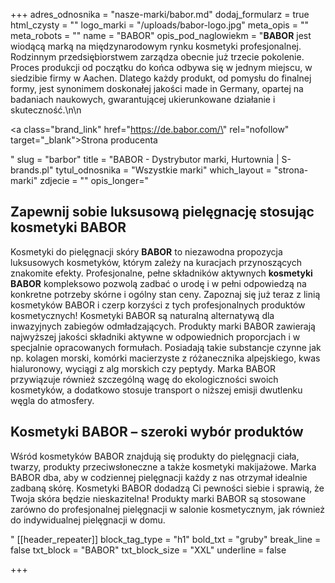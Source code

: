 +++
adres_odnosnika = "nasze-marki/babor.md"
dodaj_formularz = true
html_czysty = ""
logo_marki = "/uploads/babor-logo.jpg"
meta_opis = ""
meta_robots = ""
name = "BABOR"
opis_pod_naglowiekm = "**BABOR** jest wiodącą marką na międzynarodowym rynku kosmetyki profesjonalnej. Rodzinnym przedsiębiorstwem zarządza obecnie już trzecie pokolenie. Proces produkcji od początku do końca odbywa się w jednym miejscu, w siedzibie firmy w Aachen. Dlatego każdy produkt, od pomysłu do finalnej formy, jest synonimem doskonałej jakości made in Germany, opartej na badaniach naukowych, gwarantującej ukierunkowane działanie i skuteczność.\n\n    <p><a class=\"brand_link\" href=\"https://de.babor.com/\" rel=\"nofollow\" target=\"_blank\">Strona producenta</a></p>"
slug = "barbor"
title = "BABOR - Dystrybutor marki, Hurtownia | S-brands.pl"
tytul_odnosnika = "Wszystkie marki"
which_layout = "strona-marki"
zdjecie = ""
opis_longer="<h2><strong>Zapewnij sobie luksusową pielęgnację stosując kosmetyki BABOR</strong> </h2><p>Kosmetyki do pielęgnacji skóry <strong>BABOR</strong> to niezawodna propozycja luksusowych kosmetyków, którym zależy na kuracjach przynoszących znakomite efekty. Profesjonalne, pełne składników aktywnych <strong>kosmetyki BABOR</strong> kompleksowo pozwolą zadbać o urodę i w pełni odpowiedzą na konkretne potrzeby skórne i ogólny stan ceny. Zapoznaj się już teraz z linią kosmetyków BABOR i czerp korzyści z tych profesjonalnych produktów kosmetycznych! Kosmetyki BABOR są naturalną alternatywą dla inwazyjnych zabiegów odmładzających. Produkty marki BABOR zawierają najwyższej jakości składniki aktywne w odpowiednich proporcjach i w specjalnie opracowanych formułach. Posiadają takie substancje czynne jak np. kolagen morski, komórki macierzyste z różanecznika alpejskiego, kwas hialuronowy, wyciągi z alg morskich czy peptydy. Marka BABOR przywiązuje również szczególną wagę do ekologiczności swoich kosmetyków, a dodatkowo stosuje transport o niższej emisji dwutlenku węgla do atmosfery.</p><h2><strong>Kosmetyki BABOR – szeroki wybór produktów </strong></h2><p>Wśród kosmetyków BABOR znajdują się produkty do pielęgnacji ciała, twarzy, produkty przeciwsłoneczne a także kosmetyki makijażowe. Marka BABOR dba, aby w codziennej pielęgnacji każdy z nas otrzymał idealnie zadbaną skórę. Kosmetyki BABOR dodadzą Ci pewności siebie i sprawią, że Twoja skóra będzie nieskazitelna! Produkty marki BABOR są stosowane zarówno do profesjonalnej pielęgnacji w salonie kosmetycznym, jak również do indywidualnej pielęgnacji w domu.</p>"
[[header_repeater]]
block_tag_type = "h1"
bold_txt = "gruby"
break_line = false
txt_block = "BABOR"
txt_block_size = "XXL"
underline = false

+++
